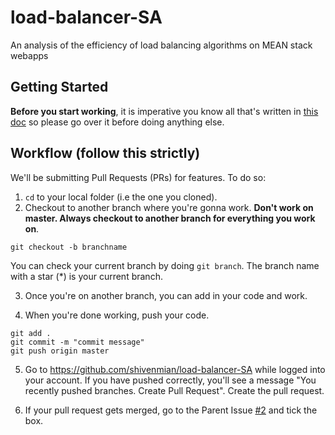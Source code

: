 # load-balancer-SA
An analysis of the efficiency of load balancing algorithms on MEAN stack webapps

## Getting Started

**Before you start working**, it is imperative you know all that's written in [this doc](/GETTING_STARTED.md) so please go over it before doing anything else.

## Workflow (follow this strictly)

We'll be submitting Pull Requests (PRs) for features. To do so:

1. ```cd``` to your local folder (i.e the one you cloned).
2. Checkout to another branch where you're gonna work. **Don't work on master. Always checkout to another branch for everything you work on**. 

  ```git checkout -b branchname```

  You can check your current branch by doing ```git branch```. The branch name with a star (\*) is your current branch.

3. Once you're on another branch, you can add in your code and work.

4. When you're done working, push your code.

  ```
  git add .
  git commit -m "commit message"
  git push origin master
  ```

5. Go to https://github.com/shivenmian/load-balancer-SA while logged into your account. If you have pushed correctly, you'll see a message "You recently pushed branches. Create Pull Request". Create the pull request.

6. If your pull request gets merged, go to the Parent Issue [#2](https://github.com/shivenmian/load-balancer-SA/issues/2) and tick the box.
